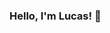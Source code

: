 ### Hello, I'm Lucas! 👋

<!--
I'm graduated in Information Systems from the Federal University of Ouro Preto (UFOP) in 2021.

- 🔭 I’m currently working on: Docker, Nginx, Ansible, GitLab CI/CD, New Relic, Git, MySQL, Shell Script, PHP(CodeIgniter, Laravel and Lumen), JavaScript and JQuery.
- 🌱 I’m currently learning: GoLang, C# and .Net, Kubernet and Terrafom.

##
</div>
  <div align="center" style="display: inline_block"><br>
  <img align="center"  height="30" width="40" src="https://raw.githubusercontent.com/devicons/devicon/master/icons/php/php-plain.svg">
  <img align="center"  height="30" width="40" src="https://raw.githubusercontent.com/devicons/devicon/master/icons/javascript/javascript-plain.svg">
  <img align="center"  height="30" width="40" src="https://raw.githubusercontent.com/devicons/devicon/master/icons/jquery/jquery-plain-wordmark.svg">
  <img align="center"  height="30" width="40" src="https://raw.githubusercontent.com/devicons/devicon/master/icons/codeigniter/codeigniter-plain-wordmark.svg">
  <img align="center"  height="30" width="40" src="https://raw.githubusercontent.com/devicons/devicon/master/icons/laravel/laravel-plain-wordmark.svg">
  <img align="center"  height="30" width="40" src="https://raw.githubusercontent.com/devicons/devicon/master/icons/linux/linux-original.svg">
  <img align="center"  height="30" width="40" src="https://raw.githubusercontent.com/devicons/devicon/master/icons/bash/bash-plain.svg">
  <img align="center"  height="30" width="40" src="https://raw.githubusercontent.com/devicons/devicon/master/icons/git/git-plain.svg">
  <img align="center"  height="30" width="40" src="https://raw.githubusercontent.com/devicons/devicon/master/icons/docker/docker-original-wordmark.svg">
  <img align="center"  height="30" width="40" src="https://raw.githubusercontent.com/devicons/devicon/master/icons/ansible/ansible-plain-wordmark.svg">
  <img align="center"  height="30" width="40" src="https://raw.githubusercontent.com/devicons/devicon/master/icons/nginx/nginx-original.svg">
  <img align="center"  height="30" width="40" src="https://raw.githubusercontent.com/devicons/devicon/master/icons/java/java-original.svg">
  <img align="center"  height="30" width="40" src="https://raw.githubusercontent.com/devicons/devicon/master/icons/typescript/typescript-plain.svg">
  <img align="center"  height="30" width="40" src="https://raw.githubusercontent.com/devicons/devicon/master/icons/react/react-original.svg">
  <img align="center"  height="30" width="40" src="https://raw.githubusercontent.com/devicons/devicon/master/icons/html5/html5-original.svg">
  <img align="center"  height="30" width="40" src="https://raw.githubusercontent.com/devicons/devicon/master/icons/css3/css3-original.svg">
</div>

<div align="center" style="display: inline_block"><br>
  <a href="https://github.com/lucaslz">
  <img height="180em" src="https://github-readme-stats.vercel.app/api?username=lucaslz&show_icons=true&theme=dark&include_all_commits=true&count_private=true"/>
  <img height="180em" src="https://github-readme-stats.vercel.app/api/top-langs/?username=lucaslz&layout=compact&langs_count=7&theme=dark"/>
</div>
-->
